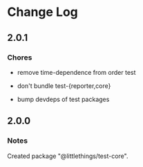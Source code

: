 # Change Log

## 2.0.1

### Chores

- remove time-dependence from order test

- don't bundle test-{reporter,core}

- bump devdeps of test packages

## 2.0.0

### Notes

Created package "@littlethings/test-core".


